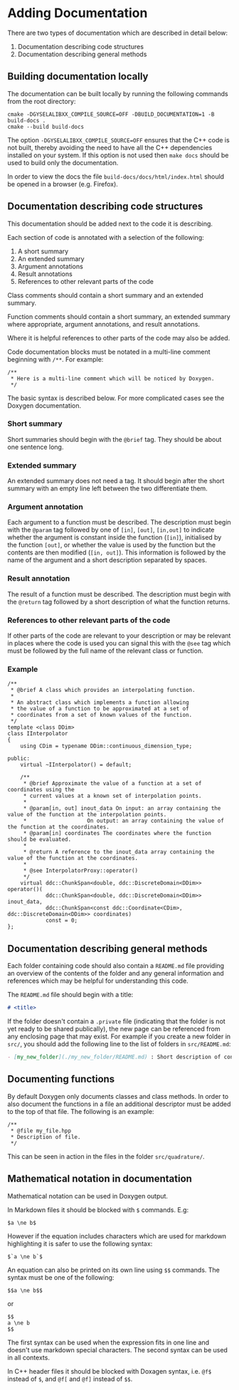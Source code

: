 # Adding Documentation

There are two types of documentation which are described in detail below:
1.  Documentation describing code structures
2.  Documentation describing general methods

## Building documentation locally

The documentation can be built locally by running the following commands from the root directory:
```
cmake -DGYSELALIBXX_COMPILE_SOURCE=OFF -DBUILD_DOCUMENTATION=1 -B build-docs .
cmake --build build-docs
```
The option `-DGYSELALIBXX_COMPILE_SOURCE=OFF` ensures that the C++ code is not built, thereby avoiding the need to have all the C++ dependencies installed on your system.
If this option is not used then `make docs` should be used to build only the documentation.

In order to view the docs the file `build-docs/docs/html/index.html` should be opened in a browser (e.g. Firefox).

## Documentation describing code structures

This documentation should be added next to the code it is describing.

Each section of code is annotated with a selection of the following:
1.  A short summary
2.  An extended summary
3.  Argument annotations
4.  Result annotations
5.  References to other relevant parts of the code

Class comments should contain a short summary and an extended summary.

Function comments should contain a short summary, an extended summary where appropriate, argument annotations, and result annotations.

Where it is helpful references to other parts of the code may also be added.

Code documentation blocks must be notated in a multi-line comment beginning with `/**`. For example:
```
/**
 * Here is a multi-line comment which will be noticed by Doxygen.
 */
```

The basic syntax is described below. For more complicated cases see the Doxygen documentation.

### Short summary

Short summaries should begin with the `@brief` tag. They should be about one sentence long.

### Extended summary

An extended summary does not need a tag. It should begin after the short summary with an empty line left between the two differentiate them.

### Argument annotation

Each argument to a function must be described. The description must begin with the `@param` tag followed by one of `[in]`, `[out]`, `[in,out]` to indicate whether the argument is constant inside the function (`[in]`), initialised by the function `[out]`, or whether the value is used by the function but the contents are then modified (`[in, out]`). This information is followed by the name of the argument and a short description separated by spaces.

### Result annotation

The result of a function must be described. The description must begin with the `@return` tag followed by a short description of what the function returns.

### References to other relevant parts of the code

If other parts of the code are relevant to your description or may be relevant in places where the code is used you can signal this with the `@see` tag which must be followed by the full name of the relevant class or function.

### Example

```
/**
 * @brief A class which provides an interpolating function.
 *
 * An abstract class which implements a function allowing
 * the value of a function to be approximated at a set of
 * coordinates from a set of known values of the function.
 */
template <class DDim>
class IInterpolator
{
    using CDim = typename DDim::continuous_dimension_type;

public:
    virtual ~IInterpolator() = default;

    /**
     * @brief Approximate the value of a function at a set of coordinates using the
     * current values at a known set of interpolation points.
     *
     * @param[in, out] inout_data On input: an array containing the value of the function at the interpolation points.
     *                   On output: an array containing the value of the function at the coordinates.
     * @param[in] coordinates The coordinates where the function should be evaluated.
     *
     * @return A reference to the inout_data array containing the value of the function at the coordinates.
     *
     * @see InterpolatorProxy::operator()
     */
    virtual ddc::ChunkSpan<double, ddc::DiscreteDomain<DDim>> operator()(
            ddc::ChunkSpan<double, ddc::DiscreteDomain<DDim>> inout_data,
            ddc::ChunkSpan<const ddc::Coordinate<CDim>, ddc::DiscreteDomain<DDim>> coordinates)
            const = 0;
};
```

## Documentation describing general methods

Each folder containing code should also contain a `README.md` file providing an overview of the contents of the folder and any general information and references which may be helpful for understanding this code.

The `README.md` file should begin with a title:
```markdown
# <title>
```
If the folder doesn't contain a `.private` file (indicating that the folder is not yet ready to be shared publically), the new page can be referenced from any enclosing page that may exist. For example if you create a new folder in `src/`, you should add the following line to the list of folders in `src/README.md`:
```markdown
- [my_new_folder](./my_new_folder/README.md) : Short description of contents.
```

## Documenting functions

By default Doxygen only documents classes and class methods. In order to also document the functions in a file an additional descriptor must be added to the top of that file.
The following is an example:
```
/**
 * @file my_file.hpp
 * Description of file.
 */
```

This can be seen in action in the files in the folder `src/quadrature/`.

## Mathematical notation in documentation

Mathematical notation can be used in Doxygen output.

In Markdown files it should be blocked with `$` commands. E.g:
```
$a \ne b$
```
However if the equation includes characters which are used for markdown highlighting it is safer to use the following syntax:
```
$`a \ne b`$
```

An equation can also be printed on its own line using `$$` commands. The syntax must be one of the following:
```
$$a \ne b$$
```
or
```
$$
a \ne b
$$
```
The first syntax can be used when the expression fits in one line and doesn't use markdown special characters. The second syntax can be used in all contexts.

In C++ header files it should be blocked with Doxagen syntax, i.e. `@f$` instead of `$`, and `@f[` and `@f]` instead of `$$`.
